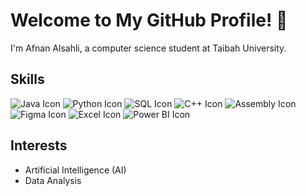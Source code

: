 # Welcome to My GitHub Profile! 👋

I'm Afnan Alsahli, a computer science student at Taibah University.

## Skills 

![Java Icon](https://img.shields.io/badge/Java-007396?style=flat-square&logo=java&logoColor=white) ![Python Icon](https://img.shields.io/badge/Python-3776AB?style=flat-square&logo=python&logoColor=white) ![SQL Icon](https://img.shields.io/badge/SQL-4479A1?style=flat-square&logo=sqlite&logoColor=white) ![C++ Icon](https://img.shields.io/badge/C++-00599C?style=flat-square&logo=c%2B%2B&logoColor=white) ![Assembly Icon](https://img.shields.io/badge/Assembly-6E4C13?style=flat-square&logo=assemblyscript&logoColor=white) ![Figma Icon](https://img.shields.io/badge/Figma-F24E1E?style=flat-square&logo=figma&logoColor=white) ![Excel Icon](https://img.shields.io/badge/Excel-217346?style=flat-square&logo=microsoft-excel&logoColor=white) ![Power BI Icon](https://img.shields.io/badge/Power%20BI-F2C811?style=flat-square&logo=powerbi&logoColor=white)

## Interests

- Artificial Intelligence (AI)
- Data Analysis


